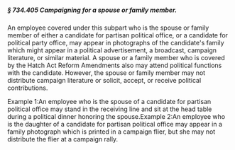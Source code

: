 ##### § 734.405 Campaigning for a spouse or family member. #####

An employee covered under this subpart who is the spouse or family member of either a candidate for partisan political office, or a candidate for political party office, may appear in photographs of the candidate's family which might appear in a political advertisement, a broadcast, campaign literature, or similar material. A spouse or a family member who is covered by the Hatch Act Reform Amendments also may attend political functions with the candidate. However, the spouse or family member may not distribute campaign literature or solicit, accept, or receive political contributions.

Example 1:An employee who is the spouse of a candidate for partisan political office may stand in the receiving line and sit at the head table during a political dinner honoring the spouse.Example 2:An employee who is the daughter of a candidate for partisan political office may appear in a family photograph which is printed in a campaign flier, but she may not distribute the flier at a campaign rally.